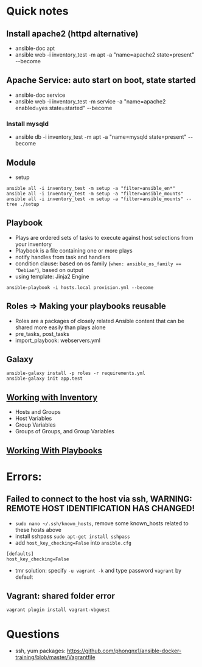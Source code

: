 # Quick notes
## Install apache2 (httpd alternative)
- ansible-doc apt 
- ansible web -i inventory_test -m apt -a "name=apache2 state=present" --become

## Apache Service: auto start on boot, state started
- ansible-doc service
- ansible web -i inventory_test -m service -a "name=apache2 enabled=yes state=started" --become

### Install mysqld
- ansible db -i inventory_test -m apt -a "name=mysqld state=present" --become

## Module
- setup
```
ansible all -i inventory_test -m setup -a "filter=ansible_en*" 
ansible all -i inventory_test -m setup -a "filter=ansible_mounts"
ansible all -i inventory_test -m setup -a "filter=ansible_mounts" --tree ./setup
```

## Playbook
- Plays are ordered sets of tasks to execute against host selections from your inventory
- Playbook is a file containing one or more plays
- notify handles from task and handlers
- condition clause: based on os family (```when: ansible_os_family == "Debian"```), based on output
- using template: Jinja2 Engine

```
ansible-playbook -i hosts.local provision.yml --become
```

## Roles => Making your playbooks reusable
- Roles are a packages of closely related Ansible content that can be shared more easily than plays alone
- pre_tasks, post_tasks
- import_playbook: webservers.yml

## Galaxy
```
ansible-galaxy install -p roles -r requirements.yml
ansible-galaxy init app.test
```

## [Working with Inventory](https://docs.ansible.com/ansible/latest/user_guide/intro_inventory.html#working-with-inventory)
- Hosts and Groups
- Host Variables
- Group Variables
- Groups of Groups, and Group Variables

## [Working With Playbooks](https://docs.ansible.com/ansible/latest/user_guide/playbooks.html#working-with-playbooks)


# Errors:

## Failed to connect to the host via ssh, WARNING: REMOTE HOST IDENTIFICATION HAS CHANGED!
- ```sudo nano ~/.ssh/known_hosts```, remove some known_hosts related to these hosts above
- install sshpass ```sudo apt-get install sshpass```
- add ```host_key_checking=False``` into ```ansible.cfg```
```
[defaults]
host_key_checking=False
```
- tmr solution: specify ```-u vagrant -k``` and type password ```vagrant``` by default

## Vagrant: shared folder error
```
vagrant plugin install vagrant-vbguest
```

# Questions

- ssh, yum packages: https://github.com/phongnx1/ansible-docker-training/blob/master/Vagrantfile

